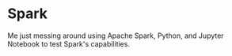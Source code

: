 # Spark
Me just messing around using Apache Spark, Python, and Jupyter Notebook to test Spark's capabilities.
